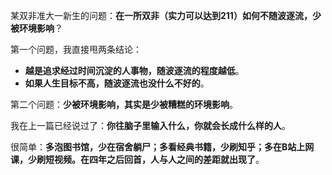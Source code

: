 某双非准大一新生的问题：**在一所双非（实力可以达到211）如何不随波逐流，少被环境影响**？

第一个问题，我直接甩两条结论：

+ **越是追求经过时间沉淀的人事物，随波逐流的程度越低**。
+ **如果人生目标不高，随波逐流也没什么不好的**。

第二个问题：**少被环境影响，其实是少被糟糕的环境影响**。

我在上一篇已经说过了：**你往脑子里输入什么，你就会长成什么样的人**。

很简单：**多泡图书馆，少在宿舍躺尸；多看经典书籍，少刷知乎；多在B站上网课，少刷短视频。在四年之后回首，人与人之间的差距就出现了**。